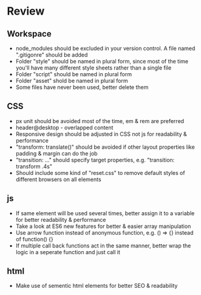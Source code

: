 # Review

## Workspace

* node_modules should be excluded in your version control. A file named ".gitigonre" should be added
* Folder "style" should be named in plural form, since most of the time you'll have many different style sheets rather than a single file
* Folder "script" should be named in plural form
* Folder "asset" shold be named in plural form
* Some files have never been used, better delete them

## CSS

* px unit should be avoided most of the time, em & rem are preferred
* header@desktop - overlapped content
* Responsive design should be adjusted in CSS not js for readability & performance
* "transform: translate()" should be avoided if other layout properties like padding & margin can do the job
* "transition: ..." should specify target properties, e.g. "transition: transform .4s"
* Should include some kind of "reset.css" to remove default styles of different browsers on all elements

## js

* If same element will be used several times, better assign it to a variable for better readability & performance
* Take a look at ES6 new features for better & easier array manipulation
* Use arrow function instead of anonymous function, e.g. () => {} instead of function() {}
* If multiple call back functions act in the same manner, better wrap the logic in a seperate function and just call it

## html

* Make use of sementic html elements for better SEO & readability
